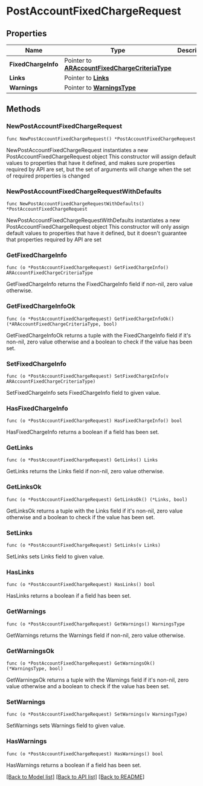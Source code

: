 # PostAccountFixedChargeRequest

## Properties

Name | Type | Description | Notes
------------ | ------------- | ------------- | -------------
**FixedChargeInfo** | Pointer to [**ARAccountFixedChargeCriteriaType**](ARAccountFixedChargeCriteriaType.md) |  | [optional] 
**Links** | Pointer to [**Links**](Links.md) |  | [optional] 
**Warnings** | Pointer to [**WarningsType**](WarningsType.md) |  | [optional] 

## Methods

### NewPostAccountFixedChargeRequest

`func NewPostAccountFixedChargeRequest() *PostAccountFixedChargeRequest`

NewPostAccountFixedChargeRequest instantiates a new PostAccountFixedChargeRequest object
This constructor will assign default values to properties that have it defined,
and makes sure properties required by API are set, but the set of arguments
will change when the set of required properties is changed

### NewPostAccountFixedChargeRequestWithDefaults

`func NewPostAccountFixedChargeRequestWithDefaults() *PostAccountFixedChargeRequest`

NewPostAccountFixedChargeRequestWithDefaults instantiates a new PostAccountFixedChargeRequest object
This constructor will only assign default values to properties that have it defined,
but it doesn't guarantee that properties required by API are set

### GetFixedChargeInfo

`func (o *PostAccountFixedChargeRequest) GetFixedChargeInfo() ARAccountFixedChargeCriteriaType`

GetFixedChargeInfo returns the FixedChargeInfo field if non-nil, zero value otherwise.

### GetFixedChargeInfoOk

`func (o *PostAccountFixedChargeRequest) GetFixedChargeInfoOk() (*ARAccountFixedChargeCriteriaType, bool)`

GetFixedChargeInfoOk returns a tuple with the FixedChargeInfo field if it's non-nil, zero value otherwise
and a boolean to check if the value has been set.

### SetFixedChargeInfo

`func (o *PostAccountFixedChargeRequest) SetFixedChargeInfo(v ARAccountFixedChargeCriteriaType)`

SetFixedChargeInfo sets FixedChargeInfo field to given value.

### HasFixedChargeInfo

`func (o *PostAccountFixedChargeRequest) HasFixedChargeInfo() bool`

HasFixedChargeInfo returns a boolean if a field has been set.

### GetLinks

`func (o *PostAccountFixedChargeRequest) GetLinks() Links`

GetLinks returns the Links field if non-nil, zero value otherwise.

### GetLinksOk

`func (o *PostAccountFixedChargeRequest) GetLinksOk() (*Links, bool)`

GetLinksOk returns a tuple with the Links field if it's non-nil, zero value otherwise
and a boolean to check if the value has been set.

### SetLinks

`func (o *PostAccountFixedChargeRequest) SetLinks(v Links)`

SetLinks sets Links field to given value.

### HasLinks

`func (o *PostAccountFixedChargeRequest) HasLinks() bool`

HasLinks returns a boolean if a field has been set.

### GetWarnings

`func (o *PostAccountFixedChargeRequest) GetWarnings() WarningsType`

GetWarnings returns the Warnings field if non-nil, zero value otherwise.

### GetWarningsOk

`func (o *PostAccountFixedChargeRequest) GetWarningsOk() (*WarningsType, bool)`

GetWarningsOk returns a tuple with the Warnings field if it's non-nil, zero value otherwise
and a boolean to check if the value has been set.

### SetWarnings

`func (o *PostAccountFixedChargeRequest) SetWarnings(v WarningsType)`

SetWarnings sets Warnings field to given value.

### HasWarnings

`func (o *PostAccountFixedChargeRequest) HasWarnings() bool`

HasWarnings returns a boolean if a field has been set.


[[Back to Model list]](../README.md#documentation-for-models) [[Back to API list]](../README.md#documentation-for-api-endpoints) [[Back to README]](../README.md)


